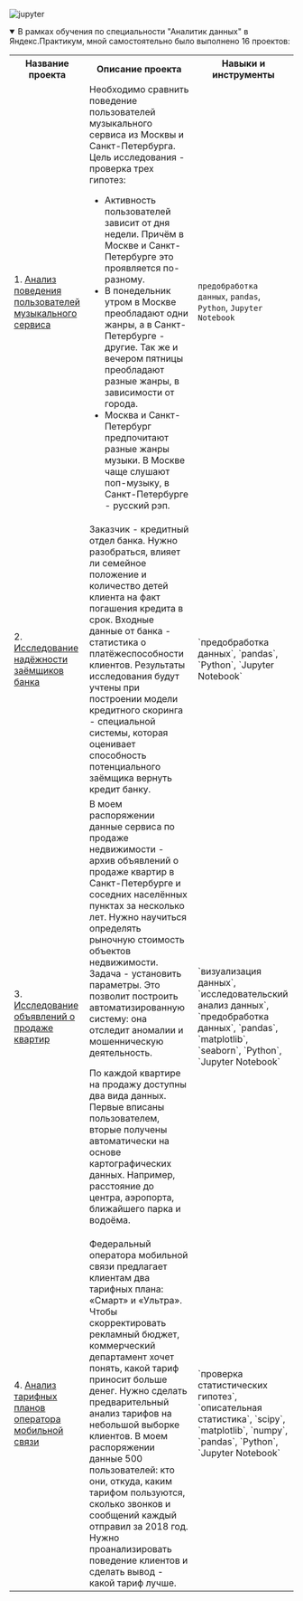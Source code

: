 ![jupyter](https://m.seonews.ru/upload/iblock/f73/f73322ed95450f64df7156706fc01091.jpg)

<details open>
  <summary>В рамках обучения по специальности "Аналитик данных" в Яндекс.Практикум, мной самостоятельно было выполнено 16 проектов:</summary>
<table>
<tr>
  <th>Название проекта</th>
  <th>Описание проекта</th>
  <th>Навыки и инструменты</th>
</tr> 
  
<tr>
  <td>1. <a href = "https://github.com/enibai/Yandex-Practicum-Projects/blob/master/1.%20Analysis%20of%20the%20behavior%20of%20music%20service%20users/1_analysis_of_the_behavior_of_music_service_users.ipynb">Анализ поведения пользователей музыкального сервиса</a></td>
  <td>Необходимо сравнить поведение пользователей музыкального сервиса из Москвы и Санкт-Петербурга. Цель исследования - проверка трех гипотез:
      
- Активность пользователей зависит от дня недели. Причём в Москве и Санкт-Петербурге это проявляется по-разному.
- В понедельник утром в Москве преобладают одни жанры, а в Санкт-Петербурге - другие. Так же и вечером пятницы преобладают разные жанры, в зависимости от города.
- Москва и Санкт-Петербург предпочитают разные жанры музыки. В Москве чаще слушают поп-музыку, в Санкт-Петербурге - русский рэп.</td>
  <td> 
 `предобработка данных`, `pandas`, `Python`, `Jupyter Notebook`</td>
</tr>

<tr>
  <td>2. <a href = "https://github.com/enibai/Yandex-Practicum-Projects/blob/master/2.%20The%20study%20of%20the%20reliability%20of%20bank%20borrowers/2_the_study_of_the_reliability_of_bank_borrowers.ipynb">Исследование надёжности заёмщиков банка</a></td>
  <td>Заказчик - кредитный отдел банка. Нужно разобраться, влияет ли семейное положение и количество детей клиента на факт погашения кредита в срок. Входные данные от банка - статистика о платёжеспособности клиентов. Результаты исследования будут учтены при построении модели кредитного скоринга - специальной системы, которая оценивает способность потенциального заёмщика вернуть кредит банку.</td>
  <td> 
 `предобработка данных`, `pandas`, `Python`, `Jupyter Notebook`</td>
</tr>

<tr>
  <td>3. <a href = "https://github.com/enibai/Yandex-Practicum-Projects/blob/master/3.%20The%20study%20of%20advertisements%20for%20the%20sale%20of%20apartments/3_the_study_of_advertisements_for_the_sale_of_apartments.ipynb">Исследование объявлений о продаже квартир</a></td>
  <td>В моем распоряжении данные сервиса по продаже недвижимости - архив объявлений о продаже квартир в Санкт-Петербурге и соседних населённых пунктах за несколько лет. Нужно научиться определять рыночную стоимость объектов недвижимости. Задача - установить параметры. Это позволит построить автоматизированную систему: она отследит аномалии и мошенническую деятельность.

По каждой квартире на продажу доступны два вида данных. Первые вписаны пользователем, вторые получены автоматически на основе картографических данных. Например, расстояние до центра, аэропорта, ближайшего парка и водоёма.</td>
  <td> 
 `визуализация данных`, `исследовательский анализ данных`, `предобработка данных`, `pandas`, `matplotlib`, `seaborn`, `Python`, `Jupyter Notebook`</td>
</tr>

<tr>
  <td>4. <a href = "https://github.com/enibai/Yandex-Practicum-Projects/blob/master/1.%20Analysis%20of%20the%20behavior%20of%20music%20service%20users/1_analysis_of_the_behavior_of_music_service_users.ipynb](https://github.com/enibai/Yandex-Practicum-Projects/blob/master/4.%20Analysis%20of%20mobile%20operator%20tariff%20plans/4_analysis_of_mobile_operator_tariff_plans.ipynb">Анализ тарифных планов оператора мобильной связи</a></td>
  <td>Федеральный оператора мобильной связи предлагает клиентам два тарифных плана: «Смарт» и «Ультра». Чтобы скорректировать рекламный бюджет, коммерческий департамент хочет понять, какой тариф приносит больше денег. Нужно сделать предварительный анализ тарифов на небольшой выборке клиентов. В моем распоряжении данные 500 пользователей: кто они, откуда, каким тарифом пользуются, сколько звонков и сообщений каждый отправил за 2018 год. Нужно проанализировать поведение клиентов и сделать вывод - какой тариф лучше.</td>
  <td> 
 `проверка статистических гипотез`, `описательная статистика`, `scipy`, `matplotlib`, `numpy`, `pandas`, `Python`, `Jupyter Notebook`</td>
</tr>
  
</table>
</details>
